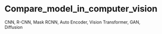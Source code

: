 # Compare_model_in_computer_vision
CNN, R-CNN, Mask RCNN, Auto Encoder, Vision Transformer, GAN, Diffusion
